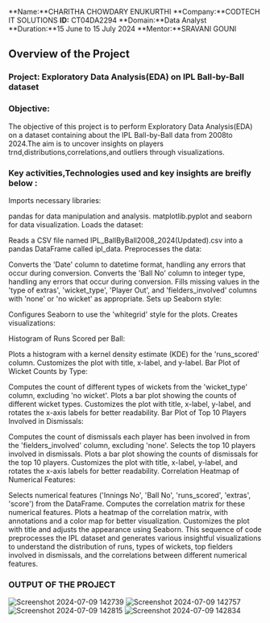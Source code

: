 **Name:**CHARITHA CHOWDARY ENUKURTHI
**Company:**CODTECH IT SOLUTIONS
**ID:** CT04DA2294
**Domain:**Data Analyst
**Duration:**15 June to 15 July 2024
**Mentor:**SRAVANI GOUNI

## Overview of the Project

### Project: Exploratory Data Analysis(EDA) on IPL Ball-by-Ball dataset

### Objective:
The objective of this project is to perform Exploratory Data Analysis(EDA) on a dataset containing about the IPL Ball-by-Ball data from 2008to 2024.The aim is to uncover insights on players trnd,distributions,correlations,and outliers through visualizations.

### Key activities,Technologies used and key insights are breifly below :

Imports necessary libraries:

pandas for data manipulation and analysis.
matplotlib.pyplot and seaborn for data visualization.
Loads the dataset:

Reads a CSV file named IPL_BallByBall2008_2024(Updated).csv into a pandas DataFrame called ipl_data.
Preprocesses the data:

Converts the 'Date' column to datetime format, handling any errors that occur during conversion.
Converts the 'Ball No' column to integer type, handling any errors that occur during conversion.
Fills missing values in the 'type of extras', 'wicket_type', 'Player Out', and 'fielders_involved' columns with 'none' or 'no wicket' as appropriate.
Sets up Seaborn style:

Configures Seaborn to use the 'whitegrid' style for the plots.
Creates visualizations:

Histogram of Runs Scored per Ball:

Plots a histogram with a kernel density estimate (KDE) for the 'runs_scored' column.
Customizes the plot with title, x-label, and y-label.
Bar Plot of Wicket Counts by Type:

Computes the count of different types of wickets from the 'wicket_type' column, excluding 'no wicket'.
Plots a bar plot showing the counts of different wicket types.
Customizes the plot with title, x-label, y-label, and rotates the x-axis labels for better readability.
Bar Plot of Top 10 Players Involved in Dismissals:

Computes the count of dismissals each player has been involved in from the 'fielders_involved' column, excluding 'none'.
Selects the top 10 players involved in dismissals.
Plots a bar plot showing the counts of dismissals for the top 10 players.
Customizes the plot with title, x-label, y-label, and rotates the x-axis labels for better readability.
Correlation Heatmap of Numerical Features:

Selects numerical features ('Innings No', 'Ball No', 'runs_scored', 'extras', 'score') from the DataFrame.
Computes the correlation matrix for these numerical features.
Plots a heatmap of the correlation matrix, with annotations and a color map for better visualization.
Customizes the plot with title and adjusts the appearance using Seaborn.
This sequence of code preprocesses the IPL dataset and generates various insightful visualizations to understand the distribution of runs, types of wickets, top fielders involved in dismissals, and the correlations between different numerical features.

### OUTPUT OF THE PROJECT

![Screenshot 2024-07-09 142739](https://github.com/Charitha-03/CODTECH-Task1/assets/156454784/a3e0a790-947a-4017-8e6c-e865931e72aa)
![Screenshot 2024-07-09 142757](https://github.com/Charitha-03/CODTECH-Task1/assets/156454784/993ae197-b255-41e4-8bb4-c812aa9b8a60)
![Screenshot 2024-07-09 142815](https://github.com/Charitha-03/CODTECH-Task1/assets/156454784/4add1cd5-6d7a-439e-9421-3c167a7d8dc6)
![Screenshot 2024-07-09 142834](https://github.com/Charitha-03/CODTECH-Task1/assets/156454784/03c257aa-8d92-46ee-a1f3-3a90aa9fc172)





